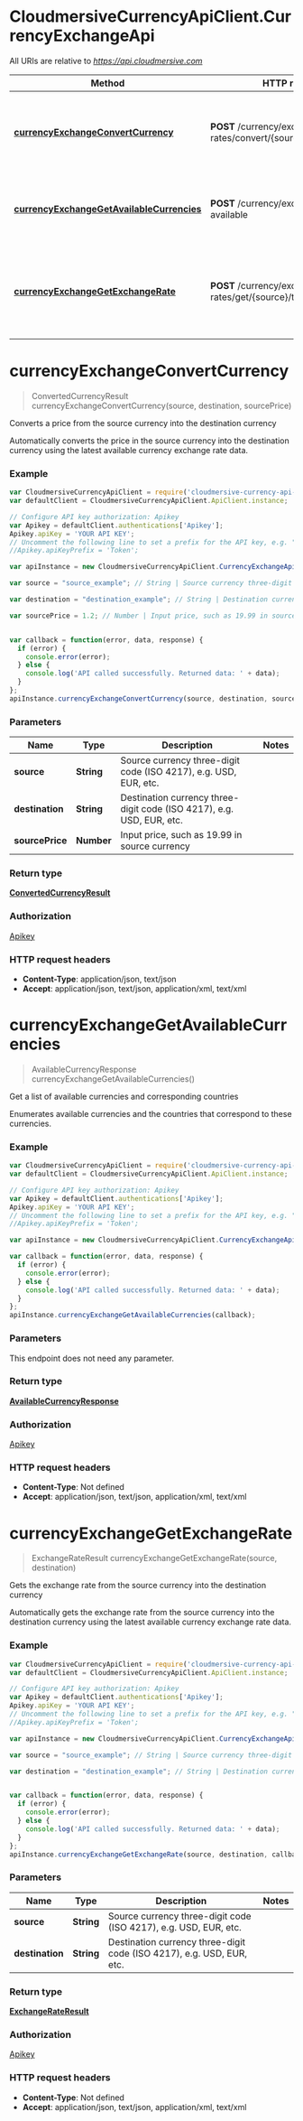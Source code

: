 # CloudmersiveCurrencyApiClient.CurrencyExchangeApi

All URIs are relative to *https://api.cloudmersive.com*

Method | HTTP request | Description
------------- | ------------- | -------------
[**currencyExchangeConvertCurrency**](CurrencyExchangeApi.md#currencyExchangeConvertCurrency) | **POST** /currency/exchange-rates/convert/{source}/to/{destination} | Converts a price from the source currency into the destination currency
[**currencyExchangeGetAvailableCurrencies**](CurrencyExchangeApi.md#currencyExchangeGetAvailableCurrencies) | **POST** /currency/exchange-rates/list-available | Get a list of available currencies and corresponding countries
[**currencyExchangeGetExchangeRate**](CurrencyExchangeApi.md#currencyExchangeGetExchangeRate) | **POST** /currency/exchange-rates/get/{source}/to/{destination} | Gets the exchange rate from the source currency into the destination currency


<a name="currencyExchangeConvertCurrency"></a>
# **currencyExchangeConvertCurrency**
> ConvertedCurrencyResult currencyExchangeConvertCurrency(source, destination, sourcePrice)

Converts a price from the source currency into the destination currency

Automatically converts the price in the source currency into the destination currency using the latest available currency exchange rate data.

### Example
```javascript
var CloudmersiveCurrencyApiClient = require('cloudmersive-currency-api-client');
var defaultClient = CloudmersiveCurrencyApiClient.ApiClient.instance;

// Configure API key authorization: Apikey
var Apikey = defaultClient.authentications['Apikey'];
Apikey.apiKey = 'YOUR API KEY';
// Uncomment the following line to set a prefix for the API key, e.g. "Token" (defaults to null)
//Apikey.apiKeyPrefix = 'Token';

var apiInstance = new CloudmersiveCurrencyApiClient.CurrencyExchangeApi();

var source = "source_example"; // String | Source currency three-digit code (ISO 4217), e.g. USD, EUR, etc.

var destination = "destination_example"; // String | Destination currency three-digit code (ISO 4217), e.g. USD, EUR, etc.

var sourcePrice = 1.2; // Number | Input price, such as 19.99 in source currency


var callback = function(error, data, response) {
  if (error) {
    console.error(error);
  } else {
    console.log('API called successfully. Returned data: ' + data);
  }
};
apiInstance.currencyExchangeConvertCurrency(source, destination, sourcePrice, callback);
```

### Parameters

Name | Type | Description  | Notes
------------- | ------------- | ------------- | -------------
 **source** | **String**| Source currency three-digit code (ISO 4217), e.g. USD, EUR, etc. | 
 **destination** | **String**| Destination currency three-digit code (ISO 4217), e.g. USD, EUR, etc. | 
 **sourcePrice** | **Number**| Input price, such as 19.99 in source currency | 

### Return type

[**ConvertedCurrencyResult**](ConvertedCurrencyResult.md)

### Authorization

[Apikey](../README.md#Apikey)

### HTTP request headers

 - **Content-Type**: application/json, text/json
 - **Accept**: application/json, text/json, application/xml, text/xml

<a name="currencyExchangeGetAvailableCurrencies"></a>
# **currencyExchangeGetAvailableCurrencies**
> AvailableCurrencyResponse currencyExchangeGetAvailableCurrencies()

Get a list of available currencies and corresponding countries

Enumerates available currencies and the countries that correspond to these currencies.

### Example
```javascript
var CloudmersiveCurrencyApiClient = require('cloudmersive-currency-api-client');
var defaultClient = CloudmersiveCurrencyApiClient.ApiClient.instance;

// Configure API key authorization: Apikey
var Apikey = defaultClient.authentications['Apikey'];
Apikey.apiKey = 'YOUR API KEY';
// Uncomment the following line to set a prefix for the API key, e.g. "Token" (defaults to null)
//Apikey.apiKeyPrefix = 'Token';

var apiInstance = new CloudmersiveCurrencyApiClient.CurrencyExchangeApi();

var callback = function(error, data, response) {
  if (error) {
    console.error(error);
  } else {
    console.log('API called successfully. Returned data: ' + data);
  }
};
apiInstance.currencyExchangeGetAvailableCurrencies(callback);
```

### Parameters
This endpoint does not need any parameter.

### Return type

[**AvailableCurrencyResponse**](AvailableCurrencyResponse.md)

### Authorization

[Apikey](../README.md#Apikey)

### HTTP request headers

 - **Content-Type**: Not defined
 - **Accept**: application/json, text/json, application/xml, text/xml

<a name="currencyExchangeGetExchangeRate"></a>
# **currencyExchangeGetExchangeRate**
> ExchangeRateResult currencyExchangeGetExchangeRate(source, destination)

Gets the exchange rate from the source currency into the destination currency

Automatically gets the exchange rate from the source currency into the destination currency using the latest available currency exchange rate data.

### Example
```javascript
var CloudmersiveCurrencyApiClient = require('cloudmersive-currency-api-client');
var defaultClient = CloudmersiveCurrencyApiClient.ApiClient.instance;

// Configure API key authorization: Apikey
var Apikey = defaultClient.authentications['Apikey'];
Apikey.apiKey = 'YOUR API KEY';
// Uncomment the following line to set a prefix for the API key, e.g. "Token" (defaults to null)
//Apikey.apiKeyPrefix = 'Token';

var apiInstance = new CloudmersiveCurrencyApiClient.CurrencyExchangeApi();

var source = "source_example"; // String | Source currency three-digit code (ISO 4217), e.g. USD, EUR, etc.

var destination = "destination_example"; // String | Destination currency three-digit code (ISO 4217), e.g. USD, EUR, etc.


var callback = function(error, data, response) {
  if (error) {
    console.error(error);
  } else {
    console.log('API called successfully. Returned data: ' + data);
  }
};
apiInstance.currencyExchangeGetExchangeRate(source, destination, callback);
```

### Parameters

Name | Type | Description  | Notes
------------- | ------------- | ------------- | -------------
 **source** | **String**| Source currency three-digit code (ISO 4217), e.g. USD, EUR, etc. | 
 **destination** | **String**| Destination currency three-digit code (ISO 4217), e.g. USD, EUR, etc. | 

### Return type

[**ExchangeRateResult**](ExchangeRateResult.md)

### Authorization

[Apikey](../README.md#Apikey)

### HTTP request headers

 - **Content-Type**: Not defined
 - **Accept**: application/json, text/json, application/xml, text/xml

